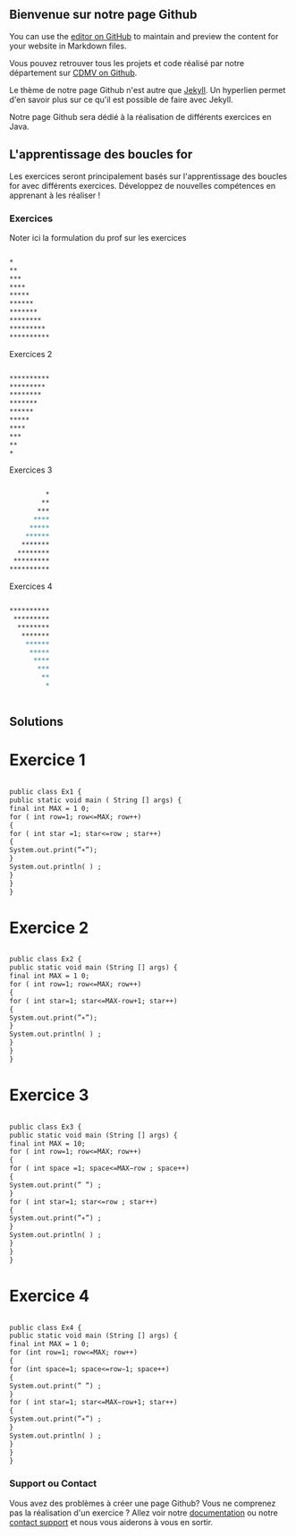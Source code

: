 ## Bienvenue sur notre page Github 

You can use the [editor on GitHub](https://github.com/programming-liftoff/hello-world/edit/master/README.md) to maintain and preview the content for your website in Markdown files.

Vous pouvez retrouver tous les projets et code réalisé par notre département sur [CDMV on Github]().

Le thème de notre page Github n'est autre que [Jekyll](https://jekyllrb.com/). Un hyperlien permet d'en savoir plus sur ce qu'il est possible de faire avec Jekyll. 

Notre page Github sera dédié à la réalisation de différents exercices en Java. 

## L'apprentissage des boucles for 

Les exercices seront principalement basés sur l'apprentissage des boucles for avec différents exercices. Développez de nouvelles compétences en apprenant à les réaliser ! 

### Exercices 

Noter ici la formulation du prof sur les exercices

```markdown

*
**
***
****
*****
******
*******
********
*********
**********

```

Exercices 2 

```markdown

**********
*********
********
*******
******
*****
****
***
**
*

```

Exercices 3

```markdown

         *
        **
       ***
      ****
     *****
    ******
   *******
  ********
 *********
**********

```

Exercices 4 

```markdown

**********
 *********
  ********
   *******
    ******
     *****
      ****
       ***
        **
         *
         
```

## Solutions

# Exercice 1

```markdown

public class Ex1 {
public static void main ( String [] args) {
final int MAX = 1 0;
for ( int row=1; row<=MAX; row++)
{
for ( int star =1; star<=row ; star++)
{
System.out.print(”∗”);
}
System.out.println( ) ;
}
}
}


```

# Exercice 2

```markdown

public class Ex2 {
public static void main (String [] args) {
final int MAX = 1 0;
for ( int row=1; row<=MAX; row++)
{
for ( int star=1; star<=MAX-row+1; star++)
{
System.out.print(”∗”);
}
System.out.println( ) ;
}
}
}

```

# Exercice 3

```markdown

public class Ex3 {
public static void main (String [] args) {
final int MAX = 10;
for ( int row=1; row<=MAX; row++)
{
for ( int space =1; space<=MAX−row ; space++)
{
System.out.print(” ”) ;
}
for ( int star=1; star<=row ; star++)
{
System.out.print(”∗”) ;
}
System.out.println( ) ;
}
}
}

```

# Exercice 4

```markdown

public class Ex4 {
public static void main (String [] args) {
final int MAX = 1 0;
for (int row=1; row<=MAX; row++)
{
for (int space=1; space<=row−1; space++)
{
System.out.print(” ”) ;
}
for ( int star=1; star<=MAX−row+1; star++)
{
System.out.print(”∗”) ;
}
System.out.println( ) ;
}
}
}

```

### Support ou Contact

Vous avez des problèmes à créer une page Github? Vous ne comprenez pas la réalisation d'un exercice ? Allez voir notre [documentation](https://help.github.com/categories/github-pages-basics/) ou notre [contact support](https://github.com/contact) et nous vous aiderons à vous en sortir.

